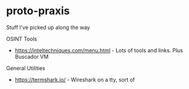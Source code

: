# proto-praxis
Stuff I've picked up along the way

OSINT Tools

* https://inteltechniques.com/menu.html - Lots of tools and links. Plus Buscador VM


General Utilities

* https://termshark.io/ - Wireshark on a tty, sort of
